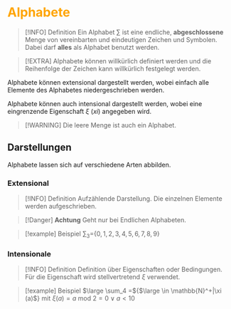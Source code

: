 # <font color = "orange">Alphabete</font>
>[!INFO] Definition
>Ein Alphabet $\sum$ ist eine endliche, **abgeschlossene** Menge von vereinbarten und eindeutigen Zeichen und Symbolen. Dabei darf **alles** als Alphabet benutzt werden.

>[!EXTRA] Alphabete können willkürlich definiert werden und die Reihenfolge der Zeichen kann willkürlich festgelegt werden.

Alphabete können extensional dargestellt werden, wobei einfach alle Elemente des Alphabetes niedergeschrieben werden.

Alphabete können auch intensional dargestellt werden, wobei eine eingrenzende Eigenschaft $\xi$ (*xi*) angegeben wird.

>[!WARNING] Die leere Menge ist auch ein Alphabet.

## Darstellungen 
Alphabete lassen sich auf verschiedene Arten abbilden.
### Extensional
>[!INFO] Definition
>Aufzählende Darstellung.
>Die einzelnen Elemente werden aufgeschrieben. 

>[!Danger] **Achtung**
>Geht nur bei Endlichen Alphabeten.

>[!example] Beispiel
>$\sum_3=${$0,1,2,3,4,5,6,7,8,9$}
### Intensionale
>[!INFO] Definition
>Definition über Eigenschaften oder Bedingungen.
>Für die Eigenschaft wird stellvertretend $\xi$ verwendet.

>[!example] Beispiel
>$\large \sum_4 =${$\large \in \mathbb{N}^+|\xi (a)$} mit $\xi (a) = a$ mod $2 = 0 \vee a < 10$
>

